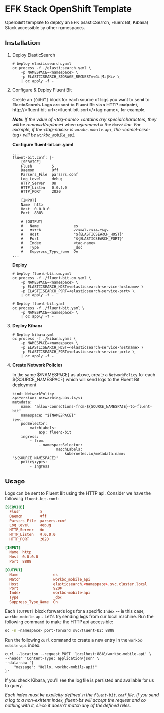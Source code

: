 # EFK Stack OpenShift Template

OpenShift template to deploy an EFK (ElasticSearch, Fluent Bit, Kibana) Stack accessible by other namespaces.

## Installation

1.  Deploy ElasticSearch

        # Deploy elasticsearch.yaml
        oc process -f ./elasticsearch.yaml \
            -p NAMESPACE=<namespace> \
            -p ELASTICSEARCH_STORAGE_REQUEST=<Gi|Mi|Ki> \
            | oc apply -f -

2.  Configure & Deploy Fluent Bit

    Create an `[OUPUT]` block for each source of logs you want to send to ElasticSearch. Logs are sent to Fluent Bit via a HTTP endpoint, http://\<fluent-bit-url>:\<fluent-bit-port>/\<tag-name>, for example.

    _**Note**: If the value of \<tag-name> contains any special characters, they will be removed/replaced when referenced in the `Match` line. For example, if the \<tag-name> is `workbc-mobile-api`, the \<camel-case-tag> will be `workbc_mobile_api`._

    **Configure fluent-bit.cm.yaml**

        ...
        fluent-bit.conf: |-
            [SERVICE]
            Flush         5
            Daemon        Off
            Parsers_File  parsers.conf
            Log_Level     debug
            HTTP_Server   On
            HTTP_Listen   0.0.0.0
            HTTP_PORT     2020

            [INPUT]
            Name  http
            Host  0.0.0.0
            Port  8888

            # [OUTPUT]
            #   Name                es
            #   Match               <camel-case-tag>
            #   Host                "${ELASTICSEARCH_HOST}"
            #   Port                "${ELASTICSEARCH_PORT}"
            #   Index               <tag-name>
            #   Type                _doc
            #   Suppress_Type_Name  On
        ...

    **Deploy**

        # Deploy fluent-bit.cm.yaml
        oc process -f ./fluent-bit.cm.yaml \
            -p NAMESPACE=<namespace> \
            -p ELASTICSEARCH_HOST=<elasticsearch-service-hostname> \
            -p ELASTICSEARCH_PORT=<elasticsearch-service-port> \
            | oc apply -f -

        # Deploy fluent-bit.yaml
        oc process -f ./fluent-bit.yaml \
            -p NAMESPACE=<namespace> \
            | oc apply -f -

3.  **Deploy Kibana**

        # Deploy kibana.yml
        oc process -f ./kibana.yaml \
            -p NAMESPACE=<namespace> \
            -p ELASTICSEARCH_HOST=<elasticsearch-service-hostname> \
            -p ELASTICSEARCH_PORT=<elasticsearch-service-port> \
            | oc apply -f -

4.  **Create Network Policies**

    In the same \${NAMESPACE} as above, create a `NetworkPolicy` for each \${SOURCE_NAMESPACE} which will send logs to the Fluent Bit deployment

        kind: NetworkPolicy
        apiVersion: networking.k8s.io/v1
        metadata:
            name: "allow-connections-from-${SOURCE_NAMESPACE}-to-fluent-bit"
            namespace: "${NAMESPACE}"
        spec:
            podSelector:
                matchLabels:
                    app: fluent-bit
            ingress:
                - from:
                    - namespaceSelector:
                            matchLabels:
                                kubernetes.io/metadata.name: "${SOURCE_NAMESPACE}"
            policyTypes:
                - Ingress

## Usage

Logs can be sent to Fluent Bit using the HTTP api.  Consider we have the following `fluent-bit.conf`:

```conf
[SERVICE]
  Flush         5
  Daemon        Off
  Parsers_File  parsers.conf
  Log_Level     debug
  HTTP_Server   On
  HTTP_Listen   0.0.0.0
  HTTP_PORT     2020

[INPUT]
  Name  http
  Host  0.0.0.0
  Port  8888

[OUTPUT]
  Name                es
  Match               workbc_mobile_api
  Host                elasticsearch.<namespace>.svc.cluster.local
  Port                9200
  Index               workbc-mobile-api
  Type                _doc
  Suppress_Type_Name  On
```

Each `[OUTPUT]` block forwards logs for a specific `Index` -- in this case, `workbc-mobile-api`.  Let's try sending logs from our local machine.  Run the following command to make the HTTP api accessible:

```sh
oc -n <namespace> port-forward svc/fluent-bit 8888
```

Run the following `curl` command to create a new entry in the `workbc-mobile-api` index.

```curl
curl --location --request POST 'localhost:8888/workbc-mobile-api' \
--header 'Content-Type: application/json' \
--data-raw '{
    "message": "Hello, workbc-mobile-api!"
}'
```

If you check Kibana, you'll see the log file is persisted and available for us to query.

*Each index must be explicitly defined in the `fluent-bit.conf` file.  If you send a log to a non-existent index, fluent-bit will accept the request and do nothing with it, since it doesn't match any of the defined rules.*
